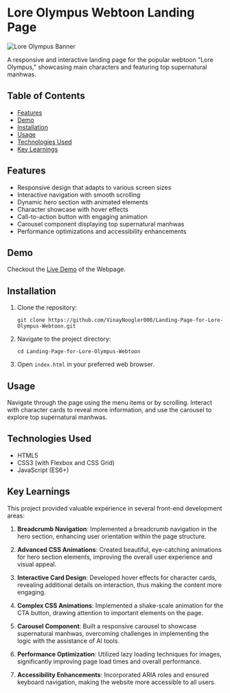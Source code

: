 # Lore Olympus Webtoon Landing Page

![Lore Olympus Banner](https://animemangatoon.com/wp-content/uploads/2024/05/lore-.png)

A responsive and interactive landing page for the popular webtoon "Lore Olympus," showcasing main characters and featuring top supernatural manhwas.

## Table of Contents
- [Features](#features)
- [Demo](#demo)
- [Installation](#installation)
- [Usage](#usage)
- [Technologies Used](#technologies-used)
- [Key Learnings](#key-learnings)

## Features

- Responsive design that adapts to various screen sizes
- Interactive navigation with smooth scrolling
- Dynamic hero section with animated elements
- Character showcase with hover effects
- Call-to-action button with engaging animation
- Carousel component displaying top supernatural manhwas
- Performance optimizations and accessibility enhancements

## Demo

Checkout the [Live Demo](https://landing-page-for-lore-olympson-webtoon-by-vinay-t.b-cdn.net/) of the Webpage.

## Installation

1. Clone the repository:
   ```
   git clone https://github.com/VinayNoogler000/Landing-Page-for-Lore-Olympus-Webtoon.git
   ```
2. Navigate to the project directory:
   ```
   cd Landing-Page-for-Lore-Olympus-Webtoon
   ```
3. Open `index.html` in your preferred web browser.

## Usage

Navigate through the page using the menu items or by scrolling. Interact with character cards to reveal more information, and use the carousel to explore top supernatural manhwas.

## Technologies Used

- HTML5
- CSS3 (with Flexbox and CSS Grid)
- JavaScript (ES6+)

## Key Learnings

This project provided valuable experience in several front-end development areas:

1. **Breadcrumb Navigation**: Implemented a breadcrumb navigation in the hero section, enhancing user orientation within the page structure.

2. **Advanced CSS Animations**: Created beautiful, eye-catching animations for hero section elements, improving the overall user experience and visual appeal.

3. **Interactive Card Design**: Developed hover effects for character cards, revealing additional details on interaction, thus making the content more engaging.

4. **Complex CSS Animations**: Implemented a shake-scale animation for the CTA button, drawing attention to important elements on the page.

5. **Carousel Component**: Built a responsive carousel to showcase supernatural manhwas, overcoming challenges in implementing the logic with the assistance of AI tools.

6. **Performance Optimization**: Utilized lazy loading techniques for images, significantly improving page load times and overall performance.

7. **Accessibility Enhancements**: Incorporated ARIA roles and ensured keyboard navigation, making the website more accessible to all users.
